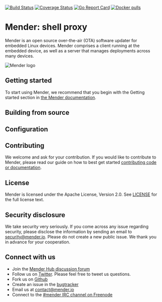 [![Build Status](https://gitlab.com/Northern.tech/Mender/inventory/badges/master/pipeline.svg)](https://gitlab.com/Northern.tech/Mender/inventory/pipelines)
[![Coverage Status](https://coveralls.io/repos/github/mendersoftware/inventory/badge.svg?branch=master)](https://coveralls.io/github/mendersoftware/inventory?branch=master)
[![Go Report Card](https://goreportcard.com/badge/github.com/mendersoftware/inventory)](https://goreportcard.com/report/github.com/mendersoftware/inventory)
[![Docker pulls](https://img.shields.io/docker/pulls/mendersoftware/inventory.svg?maxAge=3600)](https://hub.docker.com/r/mendersoftware/inventory/)

Mender: shell proxy
==============================================

Mender is an open source over-the-air (OTA) software updater for embedded Linux
devices. Mender comprises a client running at the embedded device, as well as
a server that manages deployments across many devices.

![Mender logo](https://hosted.mender.io/ui/assets/img/loginlogo.png)


## Getting started

To start using Mender, we recommend that you begin with the Getting started
section in [the Mender documentation](https://docs.mender.io/).


## Building from source

## Configuration

## Contributing

We welcome and ask for your contribution. If you would like to contribute to Mender, please read our guide on how to best get started [contributing code or
documentation](https://github.com/mendersoftware/mender/blob/master/CONTRIBUTING.md).

## License

Mender is licensed under the Apache License, Version 2.0. See
[LICENSE](https://github.com/mendersoftware/inventory/blob/master/LICENSE) for the
full license text.

## Security disclosure

We take security very seriously. If you come across any issue regarding
security, please disclose the information by sending an email to
[security@mender.io](security@mender.io). Please do not create a new public
issue. We thank you in advance for your cooperation.

## Connect with us

* Join the [Mender Hub discussion forum](https://hub.mender.io)
* Follow us on [Twitter](https://twitter.com/mender_io). Please
  feel free to tweet us questions.
* Fork us on [Github](https://github.com/mendersoftware)
* Create an issue in the [bugtracker](https://tracker.mender.io/projects/MEN)
* Email us at [contact@mender.io](mailto:contact@mender.io)
* Connect to the [#mender IRC channel on Freenode](http://webchat.freenode.net/?channels=mender)
